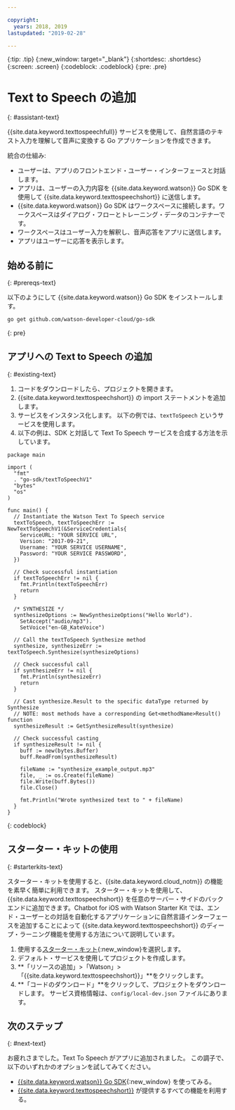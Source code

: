 ```yaml
---

copyright:
  years: 2018, 2019
lastupdated: "2019-02-28"

---
```


{:tip: .tip}
{:new_window: target="_blank"}
{:shortdesc: .shortdesc}
{:screen: .screen}
{:codeblock: .codeblock}
{:pre: .pre}

# Text to Speech の追加 
{: #assistant-text}

{{site.data.keyword.texttospeechfull}} サービスを使用して、自然言語のテキスト入力を理解して音声に変換する Go アプリケーションを作成できます。 

統合の仕組み:

* ユーザーは、アプリのフロントエンド・ユーザー・インターフェースと対話します。
* アプリは、ユーザーの入力内容を {{site.data.keyword.watson}} Go SDK を使用して {{site.data.keyword.texttospeechshort}} に送信します。
* {{site.data.keyword.watson}} Go SDK はワークスペースに接続します。ワークスペースはダイアログ・フローとトレーニング・データのコンテナーです。
* ワークスペースはユーザー入力を解釈し、音声応答をアプリに送信します。
* アプリはユーザーに応答を表示します。

## 始める前に
{: #prereqs-text}

以下のようにして {{site.data.keyword.watson}} Go SDK をインストールします。
```bash
go get github.com/watson-developer-cloud/go-sdk
```
{: pre}

## アプリへの Text to Speech の追加
{: #existing-text}

1. コードをダウンロードしたら、プロジェクトを開きます。 
2. {{site.data.keyword.texttospeechshort}} の import ステートメントを追加します。
3. サービスをインスタンス化します。 以下の例では、`textToSpeech` というサービスを使用します。 
4. 以下の例は、SDK と対話して Text To Speech サービスを合成する方法を示しています。

```golang
package main

import (
  "fmt"
  . "go-sdk/textToSpeechV1"
  "bytes"
  "os"
)

func main() {
  // Instantiate the Watson Text To Speech service
  textToSpeech, textToSpeechErr := NewTextToSpeechV1(&ServiceCredentials{
    ServiceURL: "YOUR SERVICE URL",
    Version: "2017-09-21",
    Username: "YOUR SERVICE USERNAME",
    Password: "YOUR SERVICE PASSWORD",
  })

  // Check successful instantiation
  if textToSpeechErr != nil {
    fmt.Println(textToSpeechErr)
    return
  }

  /* SYNTHESIZE */
  synthesizeOptions := NewSynthesizeOptions("Hello World").
    SetAccept("audio/mp3").
    SetVoice("en-GB_KateVoice")

  // Call the textToSpeech Synthesize method
  synthesize, synthesizeErr := textToSpeech.Synthesize(synthesizeOptions)

  // Check successful call
  if synthesizeErr != nil {
    fmt.Println(synthesizeErr)
    return
  }

  // Cast synthesize.Result to the specific dataType returned by Synthesize
  // NOTE: most methods have a corresponding Get<methodName>Result() function
  synthesizeResult := GetSynthesizeResult(synthesize)

  // Check successful casting
  if synthesizeResult != nil {
    buff := new(bytes.Buffer)
    buff.ReadFrom(synthesizeResult)

    fileName := "synthesize_example_output.mp3"
    file, _ := os.Create(fileName)
    file.Write(buff.Bytes())
    file.Close()

    fmt.Println("Wrote synthesized text to " + fileName)
  }
}
```
{: codeblock}

## スターター・キットの使用
{: #starterkits-text}

スターター・キットを使用すると、{{site.data.keyword.cloud_notm}} の機能を素早く簡単に利用できます。 スターター・キットを使用して、{{site.data.keyword.texttospeechshort}} を任意のサーバー・サイドのバックエンドに追加できます。Chatbot for iOS with Watson Starter Kit では、エンド・ユーザーとの対話を自動化するアプリケーションに自然言語インターフェースを追加することによって {{site.data.keyword.texttospeechshort}} のディープ・ラーニング機能を使用する方法について説明しています。

1. 使用する[スターター・キット](https://cloud.ibm.com/developer/appledevelopment/starter-kits){:new_window}を選択します。
2. デフォルト・サービスを使用してプロジェクトを作成します。
3. **「リソースの追加」>「Watson」>「{{site.data.keyword.texttospeechshort}}」**をクリックします。
4. **「コードのダウンロード」**をクリックして、プロジェクトをダウンロードします。 サービス資格情報は、`config/local-dev.json` ファイルにあります。

## 次のステップ
{: #next-text}

お疲れさまでした。Text To Speech がアプリに追加されました。 この調子で、以下のいずれかのオプションを試してみてください。
* [{{site.data.keyword.watson}} Go SDK](https://github.com/watson-developer-cloud/go-sdk){:new_window} を使ってみる。
* [{{site.data.keyword.texttospeechshort}}](/docs/services/text_to_speech/index.html) が提供するすべての機能を利用する。
